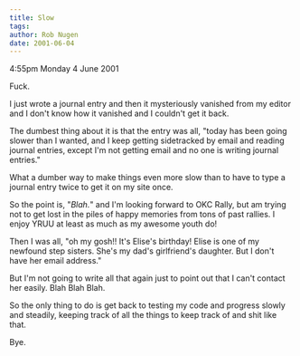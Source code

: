 ```yaml
---
title: Slow
tags: 
author: Rob Nugen
date: 2001-06-04
---
```


<p class=date>4:55pm Monday 4 June 2001</p>

<p>Fuck.</p>

<p>I just wrote a journal entry and then it
mysteriously vanished from my editor and I don't know
how it vanished and I couldn't get it back.</p>

<p>The dumbest thing about it is that the entry was
all, "today has been going slower than I wanted, and I
keep getting sidetracked by email and reading journal
entries, except I'm not getting email and no one is
writing journal entries."</p>

<p>What a dumber way to make things even more slow
than to have to type a journal entry twice to get it
on my site once.</p>

<p>So the point is, "<em>Blah.</em>" and I'm looking
forward to OKC Rally, but am trying not to get lost in
the piles of happy memories from tons of past rallies.
 I enjoy YRUU at least as much as my awesome youth
do!</p>

<p>Then I was all, "oh my gosh!! It's Elise's
birthday!  Elise is one of my newfound step sisters. 
She's my dad's girlfriend's daughter.  But I don't
have her email address."</p>

<p>But I'm not going to write all that again just to
point out that I can't contact her easily.  Blah Blah
Blah.</p>

<p>So the only thing to do is get back to testing my
code and progress slowly and steadily, keeping track
of all the things to keep track of and shit like
that.</p>

<p>Bye.</p>
